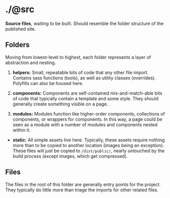 # ./@src

**Source files**, waiting to be built. Should resemble the folder structure of the published site.

## Folders

Moving from lowest-level to highest, each folder represents a layer of abstraction and nesting.

1.  **helpers:**
    Small, repeatable bits of code that any other file import. Contains sass functions (tools), as well as utility classes (overrides). Polyfills can also be housed here.

2.  **components:**
    Components are self-contained mix-and-match-able bits of code that typically contain a template and some style. They should generally create something visible on a page.

3.  **modules:**
    Modules function like higher-order components, collections of components, or wrappers for components. In this way, a page could be seen as a module with a number of modules and components nested within it.

*  **static:**
    All simple assets live here. Typically, these assets require nothing more than to be copied to another location (images being an exception). These files will just be copied to `/dist/public/`, nearly untouched by the build process (except images, which get compressed).


## Files

The files in the root of this folder are generally entry points for the project. They typically do little more than triage the imports for other related files.  

